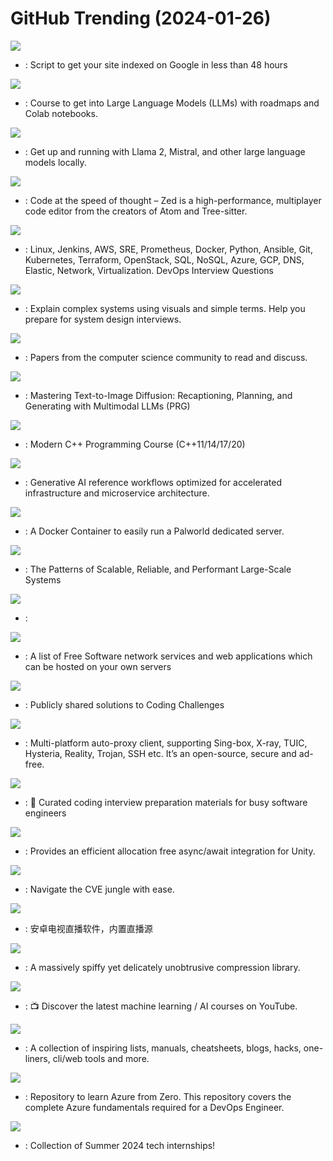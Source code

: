 # GitHub Trending (2024-01-26)

![](https://img.shields.io/badge/JavaScript-New%20340-green?style=flat-square&logo=appveyor)
- [](https://github.comundefined): Script to get your site indexed on Google in less than 48 hours

![](https://img.shields.io/badge/Jupyter%20Notebook-New%20535-green?style=flat-square&logo=appveyor)
- [](https://github.comundefined): Course to get into Large Language Models (LLMs) with roadmaps and Colab notebooks.

![](https://img.shields.io/badge/Go-New%20338-green?style=flat-square&logo=appveyor)
- [](https://github.comundefined): Get up and running with Llama 2, Mistral, and other large language models locally.

![](https://img.shields.io/badge/Rust-New%202-green?style=flat-square&logo=appveyor)
- [](https://github.comundefined): Code at the speed of thought – Zed is a high-performance, multiplayer code editor from the creators of Atom and Tree-sitter.

![](https://img.shields.io/badge/Python-New%20215-green?style=flat-square&logo=appveyor)
- [](https://github.comundefined): Linux, Jenkins, AWS, SRE, Prometheus, Docker, Python, Ansible, Git, Kubernetes, Terraform, OpenStack, SQL, NoSQL, Azure, GCP, DNS, Elastic, Network, Virtualization. DevOps Interview Questions

![](https://img.shields.io/badge/none-New%20394-green?style=flat-square&logo=appveyor)
- [](https://github.comundefined): Explain complex systems using visuals and simple terms. Help you prepare for system design interviews.

![](https://img.shields.io/badge/Shell-New%20126-green?style=flat-square&logo=appveyor)
- [](https://github.comundefined): Papers from the computer science community to read and discuss.

![](https://img.shields.io/badge/Python-New%20268-green?style=flat-square&logo=appveyor)
- [](https://github.comundefined): Mastering Text-to-Image Diffusion: Recaptioning, Planning, and Generating with Multimodal LLMs (PRG)

![](https://img.shields.io/badge/none-New%2039-green?style=flat-square&logo=appveyor)
- [](https://github.comundefined): Modern C++ Programming Course (C++11/14/17/20)

![](https://img.shields.io/badge/Python-New%209-green?style=flat-square&logo=appveyor)
- [](https://github.comundefined): Generative AI reference workflows optimized for accelerated infrastructure and microservice architecture.

![](https://img.shields.io/badge/Shell-New%20249-green?style=flat-square&logo=appveyor)
- [](https://github.comundefined): A Docker Container to easily run a Palworld dedicated server.

![](https://img.shields.io/badge/none-New%20146-green?style=flat-square&logo=appveyor)
- [](https://github.comundefined): The Patterns of Scalable, Reliable, and Performant Large-Scale Systems

![](https://img.shields.io/badge/C%2B%2B-New%2044-green?style=flat-square&logo=appveyor)
- [](https://github.comundefined): 

![](https://img.shields.io/badge/none-New%20147-green?style=flat-square&logo=appveyor)
- [](https://github.comundefined): A list of Free Software network services and web applications which can be hosted on your own servers

![](https://img.shields.io/badge/none-New%20110-green?style=flat-square&logo=appveyor)
- [](https://github.comundefined): Publicly shared solutions to Coding Challenges

![](https://img.shields.io/badge/Dart-New%2037-green?style=flat-square&logo=appveyor)
- [](https://github.comundefined): Multi-platform auto-proxy client, supporting Sing-box, X-ray, TUIC, Hysteria, Reality, Trojan, SSH etc. It’s an open-source, secure and ad-free.

![](https://img.shields.io/badge/TypeScript-New%20275-green?style=flat-square&logo=appveyor)
- [](https://github.comundefined): 💯 Curated coding interview preparation materials for busy software engineers

![](https://img.shields.io/badge/C%23-New%2013-green?style=flat-square&logo=appveyor)
- [](https://github.comundefined): Provides an efficient allocation free async/await integration for Unity.

![](https://img.shields.io/badge/Go-New%20130-green?style=flat-square&logo=appveyor)
- [](https://github.comundefined): Navigate the CVE jungle with ease.

![](https://img.shields.io/badge/C-New%20249-green?style=flat-square&logo=appveyor)
- [](https://github.comundefined): 安卓电视直播软件，内置直播源

![](https://img.shields.io/badge/C-New%209-green?style=flat-square&logo=appveyor)
- [](https://github.comundefined): A massively spiffy yet delicately unobtrusive compression library.

![](https://img.shields.io/badge/none-New%2089-green?style=flat-square&logo=appveyor)
- [](https://github.comundefined): 📺 Discover the latest machine learning / AI courses on YouTube.

![](https://img.shields.io/badge/none-New%20194-green?style=flat-square&logo=appveyor)
- [](https://github.comundefined): A collection of inspiring lists, manuals, cheatsheets, blogs, hacks, one-liners, cli/web tools and more.

![](https://img.shields.io/badge/none-New%20150-green?style=flat-square&logo=appveyor)
- [](https://github.comundefined): Repository to learn Azure from Zero. This repository covers the complete Azure fundamentals required for a DevOps Engineer.

![](https://img.shields.io/badge/none-New%2042-green?style=flat-square&logo=appveyor)
- [](https://github.comundefined): Collection of Summer 2024 tech internships!

